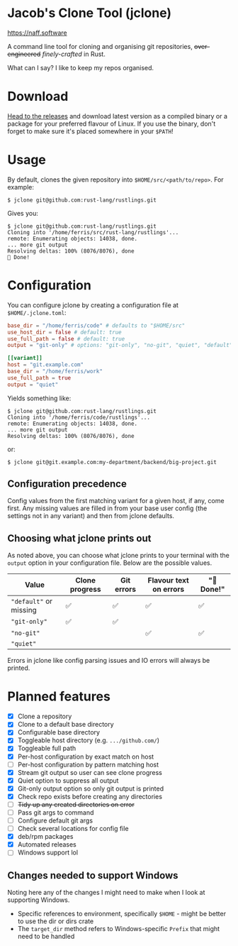 Jacob's Clone Tool (jclone)
===========================

https://naff.software

A command line tool for cloning and organising git repositories, ~~over-engineered~~ _finely-crafted_ in Rust.

What can I say? I like to keep my repos organised.

# Download

[Head to the releases](https://github.com/jacobwalkr/jclone/releases) and download latest version as a compiled binary or a package for your preferred flavour of Linux. If you use the binary, don't forget to make sure it's placed somewhere in your `$PATH`!

# Usage

By default, clones the given repository into `$HOME/src/<path/to/repo>`. For example:

```
$ jclone git@github.com:rust-lang/rustlings.git
```

Gives you:

```
$ jclone git@github.com:rust-lang/rustlings.git
Cloning into '/home/ferris/src/rust-lang/rustlings'...
remote: Enumerating objects: 14038, done.
... more git output
Resolving deltas: 100% (8076/8076), done
🎉 Done!
```

# Configuration

You can configure jclone by creating a configuration file at `$HOME/.jclone.toml`:

```toml
base_dir = "/home/ferris/code" # defaults to "$HOME/src"
use_host_dir = false # default: true
use_full_path = false # default: true
output = "git-only" # options: "git-only", "no-git", "quiet", "default"

[[variant]]
host = "git.example.com"
base_dir = "/home/ferris/work"
use_full_path = true
output = "quiet"
```

Yields something like:

```
$ jclone git@github.com:rust-lang/rustlings.git
Cloning into '/home/ferris/code/rustlings'...
remote: Enumerating objects: 14038, done.
... more git output
Resolving deltas: 100% (8076/8076), done
```

or:

```
$ jclone git@git.example.com:my-department/backend/big-project.git

```

## Configuration precedence

Config values from the first matching variant for a given host, if any, come first. Any missing values are filled in from your base user config (the settings not in any variant) and then from jclone defaults.

## Choosing what jclone prints out

As noted above, you can choose what jclone prints to your terminal with the `output` option in your configuration file. Below are the possible values.

| Value                  | Clone progress | Git errors | Flavour text on errors | "🎉 Done!" |
|------------------------|----------------|------------|------------------------|------------|
| `"default"` or missing |       ✅       |     ✅     |           ✅           |     ✅     |
| `"git-only"`           |       ✅       |     ✅     |                        |            |
| `"no-git"`             |                |            |           ✅           |     ✅     |
| `"quiet"`              |                |            |                        |            |

Errors in jclone like config parsing issues and IO errors will always be printed.

# Planned features

- [x] Clone a repository
- [x] Clone to a default base directory
- [x] Configurable base directory
- [x] Toggleable host directory (e.g. `.../github.com/`)
- [x] Toggleable full path
- [x] Per-host configuration by exact match on host
- [ ] Per-host configuration by pattern matching host
- [x] Stream git output so user can see clone progress
- [x] Quiet option to suppress all output
- [x] Git-only output option so only git output is printed
- [x] Check repo exists before creating any directories
- [ ] ~~Tidy up any created directories on error~~
- [ ] Pass git args to command
- [ ] Configure default git args
- [ ] Check several locations for config file
- [x] deb/rpm packages
- [x] Automated releases
- [ ] Windows support lol

## Changes needed to support Windows

Noting here any of the changes I might need to make when I look at supporting Windows.

- Specific references to environment, specifically `$HOME` - might be better to use the dir or dirs crate
- The `target_dir` method refers to Windows-specific `Prefix` that might need to be handled
